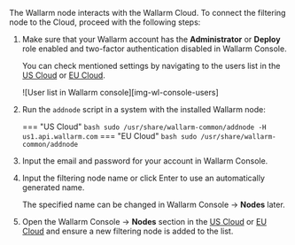 The Wallarm node interacts with the Wallarm Cloud. To connect the filtering node to the Cloud, proceed with the following steps:

1. Make sure that your Wallarm account has the **Administrator** or **Deploy** role enabled and two-factor authentication disabled in Wallarm Console.
     
    You can check mentioned settings by navigating to the users list in the [US Cloud](https://us1.my.wallarm.com/settings/users) or [EU Cloud](https://my.wallarm.com/settings/users).

    ![User list in Wallarm console][img-wl-console-users]

2.  Run the `addnode` script in a system with the installed Wallarm node:
    
    === "US Cloud"
        ``` bash
        sudo /usr/share/wallarm-common/addnode -H us1.api.wallarm.com
        ```
    === "EU Cloud"
        ``` bash
        sudo /usr/share/wallarm-common/addnode
        ```
3. Input the email and password for your account in Wallarm Console.
4. Input the filtering node name or click Enter to use an automatically generated name.

    The specified name can be changed in Wallarm Console → **Nodes** later.
5. Open the Wallarm Console → **Nodes** section in the [US Cloud](https://us1.my.wallarm.com/nodes) or [EU Cloud](https://my.wallarm.com/nodes) and ensure a new filtering node is added to the list.
